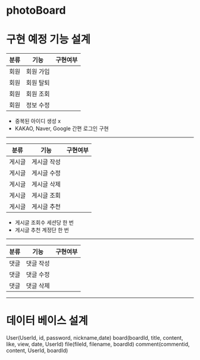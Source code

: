 # photoBoard

<h1>구현 예정 기능 설계</h1>

|분류|기능|구현여부|
|------|---|---|
|회원|회원 가입||
|회원|회원 탈퇴||
|회원|회원 조회||
|회원|정보 수정||

* 중복된 아이디 생성 x
* KAKAO, Naver, Google 간편 로그인 구현

--------------------------------------

|분류|기능|구현여부|
|------|---|---|
|게시글|게시글 작성||
|게시글|게시글 수정||
|게시글|게시글 삭제||
|게시글|게시글 조회||
|게시글|게시글 추천||

* 게시글 조회수 세션당 한 번 
* 게시글 추천 계정단 한 번
  
--------------------------------------

|분류|기능|구현여부|
|------|---|---|
|댓글|댓글 작성||
|댓글|댓글 수정||
|댓글|댓글 삭제||

--------------------------------------
# 데이터 베이스 설계 
User(UserId, id, password, nickname,date)
board(boardId, title, content, like, view, date, UserId)
file(fileId, filename, boardId)
comment(commentid, content, UserId, boardId) 
